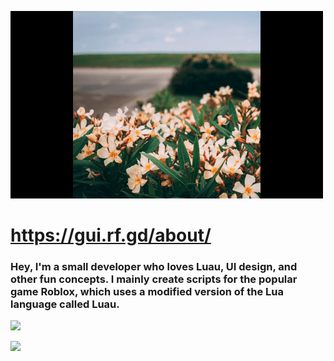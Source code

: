 ![banner](./backthen.png)

# https://gui.rf.gd/about/
### Hey, I'm a small developer who loves Luau, UI design, and other fun concepts. I mainly create scripts for the popular game Roblox, which uses a modified version of the Lua language called Luau.

![](https://komarev.com/ghpvc/?username=unkown403&color=39D353)

![](https://github-readme-stats.vercel.app/api/top-langs/?username=unkown403&layout=compact&theme=dark&title_color=FEFEFE&icon_color=55D24B&text_color=FEFEFE&border_color=30363D&bg_color=0D1117)

